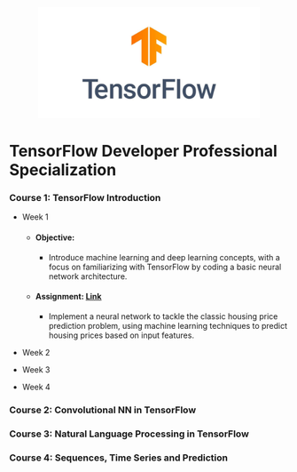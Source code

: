 <p align="center">
  <img src="https://github.com/mei-pan/TensorFlow_Developer_Professional_Specialization/blob/main/TensorFlow%20Logo.jpg" alt="Image description" width='auto', height='200'>
</p>


# TensorFlow Developer Professional Specialization

### Course 1: TensorFlow Introduction
- Week 1
  - #### Objective:
    - Introduce machine learning and deep learning concepts, with a focus on familiarizing with TensorFlow by coding a basic neural network architecture. 
  - #### Assignment:  [Link](https://github.com/mei-pan/TensorFlow_Developer_Professional_Specialization/blob/main/TF_C1W1_Housing%20Prices.ipynb)
    - Implement a neural network to tackle the classic housing price prediction problem, using machine learning techniques to predict housing prices based on input features.
    
- Week 2
 
- Week 3
    
- Week 4
    

### Course 2: Convolutional NN in TensorFlow

### Course 3: Natural Language Processing in TensorFlow

### Course 4: Sequences, Time Series and Prediction 
